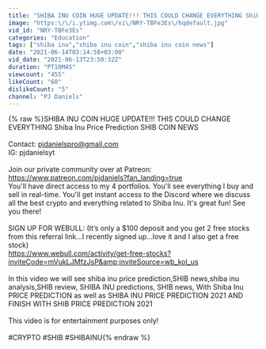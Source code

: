 ```yaml
---
title: "SHIBA INU COIN HUGE UPDATE!!! THIS COULD CHANGE EVERYTHING Shiba Inu Price Prediction SHIB COIN NEWS"
image: "https:\/\/i.ytimg.com\/vi\/NRY-TBFe3Es\/hqdefault.jpg"
vid_id: "NRY-TBFe3Es"
categories: "Education"
tags: ["shiba inu","shiba inu coin","shiba inu coin news"]
date: "2021-06-14T03:14:58+03:00"
vid_date: "2021-06-13T23:50:32Z"
duration: "PT10M4S"
viewcount: "455"
likeCount: "60"
dislikeCount: "5"
channel: "PJ Daniels"
---
```

{% raw %}SHIBA INU COIN HUGE UPDATE!!! THIS COULD CHANGE EVERYTHING Shiba Inu Price Prediction SHIB COIN NEWS<br /><br />Contact: pjdanielspro@gmail.com<br />IG: pjdanielsyt<br /><br />Join our private community over at Patreon: <a rel="nofollow" target="blank" href="https://www.patreon.com/pjdaniels?fan_landing=true">https://www.patreon.com/pjdaniels?fan_landing=true</a><br />​You'll have direct access to my 4 portfolios. You'll see everything I buy and sell in real-time. You'll get instant access to the Discord where we discuss all the best crypto and everything related to Shiba Inu. It's great fun! See you there!<br /><br />SIGN UP FOR WEBULL: (It’s only a $100 deposit and you get 2 free stocks from this referral link...I recently signed up...love it and I also get a free stock) <br /><a rel="nofollow" target="blank" href="https://www.webull.com/activity/get-free-stocks?inviteCode=mVukLJMfzJsP&amp;inviteSource=wb_kol_us">https://www.webull.com/activity/get-free-stocks?inviteCode=mVukLJMfzJsP&amp;inviteSource=wb_kol_us</a><br /><br />In this video we will see shiba inu price prediction,SHIB news,shiba inu analysis,SHIB review, SHIBA INU predictions, SHIB news, With Shiba Inu PRICE PREDICTION as well as SHIBA INU PRICE PREDICTION 2021 AND FINISH WITH SHIB PRICE PREDICTION 2021<br /><br />This video is for entertainment purposes only!<br /><br />#CRYPTO​​​​​​​​​​​​​​​​​​​​​​​​​​​​​​​​​​​​​​ #SHIB ​​​​​​​​​​​​​​#SHIBAINU{% endraw %}
